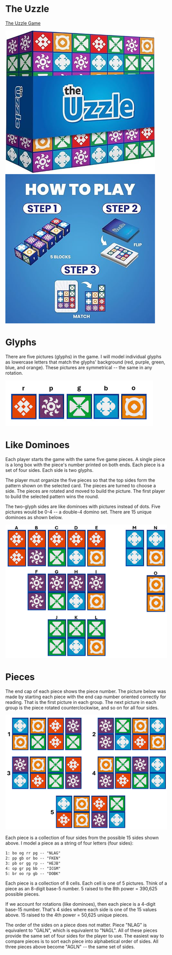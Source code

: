 # The Uzzle

[The Uzzle Game](https://www.amazon.com/Uzzle-Popular-Suitable-Children-Pattern/dp/B0BFP4VZCP)

![](art/uzzle.jpg) ![](art/uzzleplay.jpg)

# Glyphs

There are five pictures (glyphs) in the game. I will model individual glyphs as lowercase letters that
match the glyphs' background (red, purple, green, blue, and orange). These pictures are symmetrical --
the same in any rotation.

![](art/glyphs.jpg)

# Like Dominoes

Each player starts the game with the same five game pieces. A single piece is a long box with the piece's number
printed on both ends. Each piece is a set of four sides. Each side is two glyphs.

The player must organize the five pieces so that the top sides form the pattern shown on the selected card. The pieces
are turned to choose a side. The pieces are rotated and moved to build the picture. The first player to build the
selected pattern wins the round.

The two-glyph sides are like dominoes with pictures instead of dots. Five pictures would be 0-4 -- a double-4 domino
set. There are 15 unique dominoes as shown below.

![](art/dominos.jpg)

# Pieces

The end cap of each piece shows the piece number. The picture below was made by starting each piece with the end cap number oriented correctly for reading. That
is the first picture in each group. The next picture in each group is the piece rotated counterclockwise, and so on for all four sides.

![](art/pieces.jpg)

Each piece is a collection of four sides from the possible 15 sides shown above. I model a piece as a string of four letters
(four sides):

```
1: bo og rr pg -- "NLAG"
2: pp gb or bo -- "FKEN"
3: pb or gg rp -- "HEJB"
4: op gr pg bb -- "ICGM"
5: br oo rp gb -- "DOBK"
```

Each piece is a collection of 8 cells. Each cell is one of 5 pictures. Think of a piece as an 8-digit base-5 number.
5 raised to the 8th power = 390,625 possible pieces.

If we account for rotations (like dominoes), then each piece is a 4-digit base-15 number. That's 4 sides where each
side is one of the 15 values above. 15 raised to the 4th power = 50,625 unique pieces.

The order of the sides on a piece does not matter. Piece "NLAG" is equivalent to "GALN", which is equivalent to "NAGL".
All of these pieces provide the same set of four sides for the player to use. The easiest way to compare pieces is
to sort each piece into alphabetical order of sides. All three pieces above become "AGLN" -- the same set of sides.


